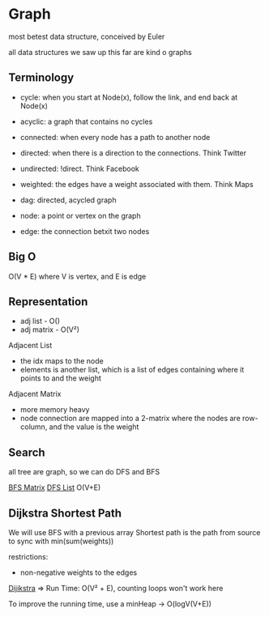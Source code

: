 # Graph

most betest data structure, conceived by Euler

all data structures we saw up this far are kind o graphs


## Terminology

- cycle: when you start at Node(x), follow the link, and end back at Node(x)
- acyclic: a graph that contains no cycles
- connected: when every node has a path to another node
- directed: when there is a direction to the connections. Think Twitter
- undirected: !direct. Think Facebook
- weighted: the edges have a weight associated with them. Think Maps
- dag: directed, acycled graph

- node: a point or vertex on the graph
- edge: the connection betxit two nodes


## Big O

O(V * E) where V is vertex, and E is edge


## Representation

- adj list - O()
- adj matrix - O(V²)

Adjacent List
- the idx maps to the node
- elements is another list, which is a list of edges containing where it points to and the weight


Adjacent Matrix

- more memory heavy
- node connection are mapped into a 2-matrix where the nodes are row-column, and the value is the weight


## Search

all tree are graph, so we can do DFS and BFS

[BFS Matrix](./kata-machine/src/day1/BFSGraphMatrix.ts)
[DFS List](./kata-machine/src/day1/DFSGraphList.ts) O(V+E)


## Dijkstra Shortest Path

We will use BFS with a previous array
Shortest path is the path from source to sync with min(sum(weights))

restrictions:
- non-negative weights to the edges

[Dijikstra](./kata-machine/src/day1/DijkstraList.ts) => Run Time: O(V² + E), counting loops won't work here

To improve the running time, use a minHeap -> O(logV(V+E))
